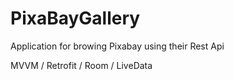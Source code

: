 # PixaBayGallery
Application for browing Pixabay using their Rest Api

MVVM / Retrofit / Room / LiveData 
